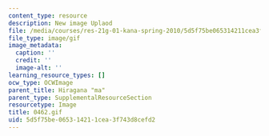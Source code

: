 ```yaml
---
content_type: resource
description: New image Uplaod
file: /media/courses/res-21g-01-kana-spring-2010/5d5f75be065314211cea3f743d8cefd2_0462.gif
file_type: image/gif
image_metadata:
  caption: ''
  credit: ''
  image-alt: ''
learning_resource_types: []
ocw_type: OCWImage
parent_title: Hiragana "ma"
parent_type: SupplementalResourceSection
resourcetype: Image
title: 0462.gif
uid: 5d5f75be-0653-1421-1cea-3f743d8cefd2
---
```


